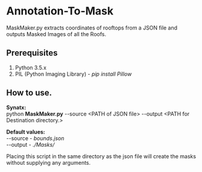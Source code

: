 # Annotation-To-Mask

MaskMaker.py extracts coordinates of rooftops from a JSON file and outputs Masked Images of all the Roofs.

## Prerequisites

1. Python 3.5.x
2. PIL (Python Imaging Library) - _pip install Pillow_

## How to use.

**Synatx:**  
python **MaskMaker.py** --source \<PATH of JSON file> --output \<PATH for Destination directory.>  

**Default values:**  
--source - *bounds.json*  
--output - *./Masks/*  

Placing this script in the same directory as the json file will create the masks without supplying any arguments.
